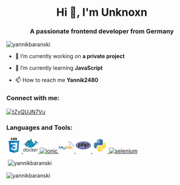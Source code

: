 <h1 align="center">Hi 👋, I'm Unknoxn</h1>
<h3 align="center">A passionate frontend developer from Germany</h3>

<p align="left"> <img src="https://komarev.com/ghpvc/?username=yannikbaranski&label=Profile%20views&color=0e75b6&style=flat" alt="yannikbaranski" /> </p>


- 🔭 I’m currently working on **a private project**

- 🌱 I’m currently learning **JavaScript**

- 📫 How to reach me **Yannik2480**

<h3 align="left">Connect with me:</h3>
<p align="left">
<a href="https://discord.gg/tZyQUJN7Vu" target="blank"><img align="center" src="https://raw.githubusercontent.com/rahuldkjain/github-profile-readme-generator/master/src/images/icons/Social/discord.svg" alt="tZyQUJN7Vu" height="30" width="40" /></a>
</p>

<h3 align="left">Languages and Tools:</h3>
<p align="left"> <a href="https://www.w3schools.com/css/" target="_blank" rel="noreferrer"> <img src="https://raw.githubusercontent.com/devicons/devicon/master/icons/css3/css3-original-wordmark.svg" alt="css3" width="40" height="40"/> </a> <a href="https://www.docker.com/" target="_blank" rel="noreferrer"> <img src="https://raw.githubusercontent.com/devicons/devicon/master/icons/docker/docker-original-wordmark.svg" alt="docker" width="40" height="40"/> </a> <a href="https://ionicframework.com" target="_blank" rel="noreferrer"> <img src="https://upload.wikimedia.org/wikipedia/commons/d/d1/Ionic_Logo.svg" alt="ionic" width="40" height="40"/> </a> <a href="https://www.mysql.com/" target="_blank" rel="noreferrer"> <img src="https://raw.githubusercontent.com/devicons/devicon/master/icons/mysql/mysql-original-wordmark.svg" alt="mysql" width="40" height="40"/> </a> <a href="https://www.php.net" target="_blank" rel="noreferrer"> <img src="https://raw.githubusercontent.com/devicons/devicon/master/icons/php/php-original.svg" alt="php" width="40" height="40"/> </a> <a href="https://www.python.org" target="_blank" rel="noreferrer"> <img src="https://raw.githubusercontent.com/devicons/devicon/master/icons/python/python-original.svg" alt="python" width="40" height="40"/> </a> <a href="https://www.selenium.dev" target="_blank" rel="noreferrer"> <img src="https://raw.githubusercontent.com/detain/svg-logos/780f25886640cef088af994181646db2f6b1a3f8/svg/selenium-logo.svg" alt="selenium" width="40" height="40"/> </a> </p>


<p>&nbsp;<img align="center" src="https://github-readme-stats.vercel.app/api?username=yannikbaranski&show_icons=true&locale=en" alt="yannikbaranski" /></p>

<p><img align="center" src="https://github-readme-streak-stats.herokuapp.com/?user=yannikbaranski&" alt="yannikbaranski" /></p>
